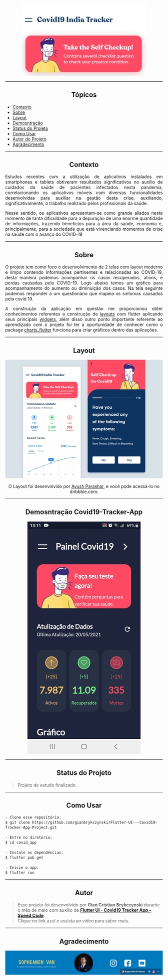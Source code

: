 <p align="center">
  <img alt="PayFlow" src="https://github.com/gianbrykczynski/Flutter-UI---Covid19-Tracker-App-Project/blob/master/assets/banner_covid_app.png" width="400px">
</p>

---

<h2 align="center">Tópicos</h2>

   <p>
  
   - [Contexto](#Contexto)
   - [Sobre](#Sobre)
   - [Layout](#Layout)
   - [Demosntração](#Demosntração-Covid19-Tracker-App)
   - [Status do Projeto](#Status-do-Projeto)
   - [Como Usar](#Como-Usar)
   - [Autor do Projeto](#Autor)
   - [Agradecimento](#Agradecimento)
  

   </p>

---

<h2 align="center">Contexto</h2>

<div align="justify">
   
 <p>
Estudos recentes com a utilização de aplicativos instalados em smartphones e tablets obtiveram resultados significativos no auxílio de cuidados da saúde de pacientes infectados nesta pandemia, correlacionando os aplicativos móveis com diversas funcionalidades desenvolvidas para auxiliar na gestão desta crise, auxiliando, significativamente, o trabalho realizado pelos profissionais da saúde.

Nesse sentido, os aplicativos apresentam-se como grande aliados neste momento de tanta dificuldade para a depuração de uma enorme quantidade de informações, trazendo benefícios para a área da saúde, economia e, principalmente, para a sociedade que está vivenciando momentos de crise na saúde com o avanço do COVID-19

</p>
</div>


---

<h2 align="center">Sobre</h2>

<div align="justify">
   
 <p>
O projeto tem como foco o desenvolvimento de 2 telas com layout moderno e limpo contendo  informações pertinentes e relacionadas ao COVID-19, desta maneira podemos acompanhar os casos recuperados, ativos, e perdas causadas pela COVID-19. Logo abaixo temos um gráfico para acompanhamento do aumento ou diminuição dos casos. Na tela seguinte podemos responder a um questionário que mapeia os sintomas causados pela covid 19.

A construção da aplicação em questão me proporcionou obter conhecimentos referentes a construção de [layouts](https://flutter.dev/docs/development/ui/widgets/layout) com flutter aplicando seus principais [widgets](https://flutter.dev/docs/development/ui/widgets), além disso outro ponto importante referente ao aprendizado com o projeto foi ter a oportunidade de conhecer como o package [charts_flutter](https://pub.dev/packages/charts_flutter) funciona para criar gráficos dentro das aplicações. 



</p>
</div>

---

<h2 align="center">Layout</h2>

   <p align="center">
      <img alt="App-Tracker-Covid19" title="Covid-19" src="https://github.com/gianbrykczynski/Flutter-UI---Covid19-Tracker-App-Project/blob/master/assets/layout_app_covid.webp" />
   </p>

   <p align="center">
      O Layout foi desenvolvido por <a href="https://dribbble.com/ayushpara">Ayush Parashar</a>, e você pode acessá-lo no dribbble.com:
   </p>

---

<h2 align="center">Demosntração Covid19-Tracker-App</h2>

  <p align="center">
      <img alt="App-Covid19" title="App-Covid19" src="https://github.com/gianbrykczynski/Flutter-UI---Covid19-Tracker-App-Project/blob/master/assets/app_covid_19.gif" />
   </p>
   
---

<h2 align="center">Status do Projeto</h2>

> Projeto de estudo finalizado.

---

<h2 align="center">Como Usar</h2>

   ```
   - Clone esse repositório:
   $ git clone https://github.com/gianbrykczynski/Flutter-UI---Covid19-Tracker-App-Project.git

   - Entre no diretório:
   $ cd covid_app

   - Instale as dependências:
   $ flutter pub get

   - Inicie o app: 
   $ flutter run
   ```

---

<h2 align="center">Autor</h2>

   >Esse projeto foi desenvolvido por **Gian Cristian Brykczynski** durante o mês de maio com auxílio de **[Flutter UI - Covid19 Tracker App - Speed Code](https://www.youtube.com/watch?v=7JRhP_L7xcs&list=PLVY9IbkulBUiKDrT5BFcMKXxtk4b0IJIX&index=41)**.<br> 
   >Clique no link azul e assista ao vídeo para saber mais. 
   
---

<h2 align="center">Agradecimento</h2>

<p align="center">
  <img alt="sopheamen_image" title="sopheamen_image" src="https://github.com/gianbrykczynski/Flutter-UI---Covid19-Tracker-App-Project/blob/master/assets/sopheamen_image.png" />
</p>
